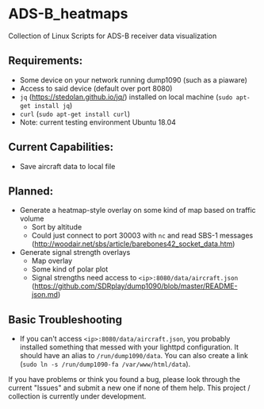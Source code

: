 # ADS-B_heatmaps
Collection of Linux Scripts for ADS-B receiver data visualization

## Requirements:
- Some device on your network running dump1090 (such as a piaware)
- Access to said device (default over port 8080)
- `jq` (https://stedolan.github.io/jq/) installed on local machine (`sudo apt-get install jq`)
- `curl` (`sudo apt-get install curl`)
- Note: current testing environment Ubuntu 18.04

## Current Capabilities:
- Save aircraft data to local file

## Planned:
- Generate a heatmap-style overlay on some kind of map based on traffic volume
  - Sort by altitude
  - Could just connect to port 30003 with `nc` and read SBS-1 messages (http://woodair.net/sbs/article/barebones42_socket_data.htm)
- Generate signal strength overlays 
  - Map overlay
  - Some kind of polar plot
  - Signal strengths need access to `<ip>:8080/data/aircraft.json` (https://github.com/SDRplay/dump1090/blob/master/README-json.md)
  
## Basic Troubleshooting
- If you can't access `<ip>:8080/data/aircraft.json`, you probably installed something that messed with your lighttpd configuration.  It should have an alias to `/run/dump1090/data`.  You can also create a link (`sudo ln -s /run/dump1090-fa /var/www/html/data`).

If you have problems or think you found a bug, please look through the current "Issues" and submit a new one if none of them help.  This project / collection is currently under development.
